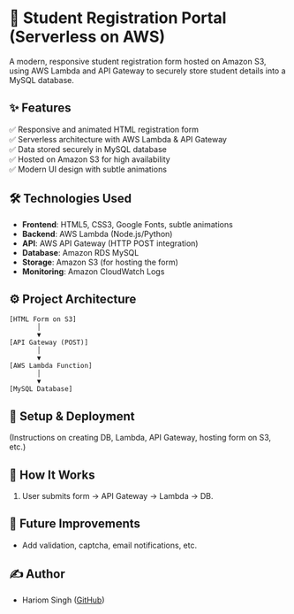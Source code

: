 # 📌 Student Registration Portal (Serverless on AWS)

A modern, responsive student registration form hosted on Amazon S3, using AWS Lambda and API Gateway to securely store student details into a MySQL database.



## ✨ Features
✅ Responsive and animated HTML registration form  
✅ Serverless architecture with AWS Lambda & API Gateway  
✅ Data stored securely in MySQL database  
✅ Hosted on Amazon S3 for high availability  
✅ Modern UI design with subtle animations

## 🛠 Technologies Used
- **Frontend**: HTML5, CSS3, Google Fonts, subtle animations  
- **Backend**: AWS Lambda (Node.js/Python)  
- **API**: AWS API Gateway (HTTP POST integration)  
- **Database**: Amazon RDS MySQL  
- **Storage**: Amazon S3 (for hosting the form)  
- **Monitoring**: Amazon CloudWatch Logs

## ⚙️ Project Architecture

```text
[HTML Form on S3]
       │
       ▼
[API Gateway (POST)]
       │
       ▼
[AWS Lambda Function]
       │
       ▼
[MySQL Database]
```

## 🚀 Setup & Deployment
(Instructions on creating DB, Lambda, API Gateway, hosting form on S3, etc.)



## 🔄 How It Works
1. User submits form → API Gateway → Lambda → DB.

## 🧩 Future Improvements
- Add validation, captcha, email notifications, etc.

## ✍️ Author
- Hariom Singh ([GitHub](https://github.com/HariomSingh17))

